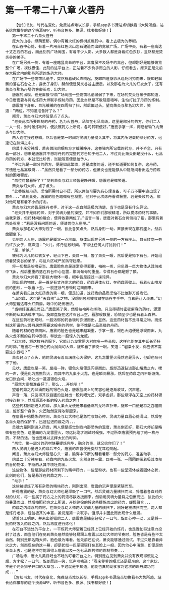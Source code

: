# 第一千零二十八章 火菩丹
        【告知书友，时代在变化，免费站点难以长存，手机app多书源站点切换看书大势所趋，站长给你推荐的这个换源APP，听书音色多、换源、找书都好使！】
       第一千零二十八章火菩丹
       庞大的山谷，绿荫葱郁，偶尔有着火红的枫树点缀其中，看上去极为的养眼。
       在山谷中心处，有着一片用赤红色火山岩石建造而出的宽敞广场，广场中央，有着一座高达十丈左右的石台，而此刻的广场周围，有着不少人影，大多数人都是身着红色衣衫，显然都是焚炎谷的弟子。
       在广场另外一侧，有着一座略显高耸的平台，高度虽不及场中的高台，但却刚好是能够俯览整个广场，视线极佳，此刻的这平台上，正站着不少负手而立的人影，仔细看去，原来正是先前在大殿之内的那些所谓的炼药大师。
       在广场中一些窃窃私语中，突然有着破风声响起，旋即四道身影从远处闪掠而来，旋即轻飘飘的落在石台之上，露出了身形，赫然便是焚炎谷谷主唐震，以及那名为火儿的红衣女子，还有萧炎与那名丹塔的客卿长老，幻大师。
       唐震的出现，也是直接令得广场周围一些窃窃私语减弱了下来，在场的焚炎谷弟子都知道，今日唐震要与两名炼药大师联手炼制丹药，因此自然是不敢随意喧哗，生怕打扰了丹药的炼制。
       唐震落下身形，目光缓缓的在四周扫了扫，然后偏过头，望向萧炎与那名幻大师，笑道：“两位，不知道准备好了么？”
       闻言，萧炎与幻大师皆是点了点头。
       “老夫此次所要炼制的丹药，名为火菩丹，品阶在七品高级，这里是部分的药方，你们二人一人一份，到时候炼制时，便按照药方上所说，各司其职便好。”唐震手掌一挥，两卷卷轴飞向萧炎与幻大师。
       两人连忙接过卷轴，然后皆是第一时间将灵魂力量侵入其中，将其内所记载的部分药方，迅速记在脑海之中。
       约莫十来分钟后，萧炎微闭的眼眸方才缓缓睁开，这卷轴内所记载的药方，并不齐全，只有着一部分，想来是唐震并不想将丹药的完整药方告知于他二人，不过对此萧炎倒是没什么，七品丹药的药方，本就无比珍贵，岂能随意便是给予人。
       “不过光是一部分的药方，便是如此繁琐，若是成套的话，还不知道要如何复杂，这丹药，不愧是七品高级啊...”虽然只是看了一部分的药方，但萧炎也是能够从中隐隐间看出这丹药炼制的困难程度。
       “两位可曾看好了？”见到萧炎与幻大师皆是睁开眼，唐震也是微笑道。
       萧炎与幻大师，点了点头。
       “此番炼制丹药，恐怕所需时日不短，所以两位可要先有心理准备，可千万不要中途出现了意外...”说到此处，唐震的脸色略微有些凝重，他对于此次炼丹看得极重，若是失败的话，那对他可是有着不小的打击。
       萧炎与幻大师皆是炼丹老手，对于这一点自然是极为清楚，当下也是没有什么异议。
       “老夫并不是炼药师，对于灵魂力量的操控，并不如你们那般精准，所以提炼药材的事情，由我来做，但药材间的融合，便得依靠两位了。”话音一落，唐震对着石台两侧指了指，那里有着两处石座：“若是没有问题的话，便请两位入座吧。”
       萧炎与那名幻大师对视了一眼，彼此含笑点头，然后身形一动，直接出现在那石座上，然后盘腿坐下。
       见到两人入座，唐震也是脚掌一点地面，身体出现在另外一侧的一方石座上，目光转向一旁的红衣女子，沉声道：“火儿，炼丹这段时间，不得让任何人打扰我们！”
       “是，爹爹。”
       被称为火儿的红衣女子，轻点下巴，美目一扫，瞥了萧炎一眼，然后便是掠下石台，开始组织着焚炎谷的弟子，将这片区域严加防守起来。
       将一切都是吩咐妥当，唐震脸色也是逐渐变得凝重，袖袍一挥，只见得一巨大物体从其纳戒中飞出，然后重重的落在石台中心位置，那沉甸甸的重量，令得石台都是颤了颤。
       萧炎与幻大师看了那巨大物体一眼，眼中皆是掠过一抹诧异。
       那出现的物体，是一尊足有丈许庞大的药鼎，药鼎通体火红，在药鼎圆壁上，有着火山喷发般的图纹，一眼看上去，一股狂暴气息顿时迎面而来。
       在萧炎看见这火红药鼎的第一眼，便是知道，这药鼎的品质恐怕不比他那万兽鼎低。
       “山熔鼎，这可是“天鼎榜”上之物，没想到居然被收藏在唐谷主手中，当真是让人羡慕。”幻大师望着这尊火红药鼎，眼中的艳羡极浓。
       “当初好运遇见而已。”唐震笑了笑，然后袖袍再次挥动，只见得顿时密密麻麻的药材，源源不断的从其纳戒中飞出，旋即盘旋在这片石台上空，看那般数量，恐怕至少也是有着上百种。
       在这些药材出现时，一股浓郁的药香顿时弥漫而出，显然，这些药材皆不是寻常之物，而炼制这所谓的火菩丹居然需要这般多的药材，倒不愧是七品高级的丹药。
       随着药材的召唤而出，唐震的脸色也是越来越凝重，手掌一握，银色火焰便是浮现而出，九条火龙不断的在其中游荡，释放出一股惊人的龙威。
       “幻大师，将这枚丹药服下，它能让九龙雷罡火对你多一些亲和，这样也能在其中延长坚持的时间。”唐震将一枚银色药丸抛向幻大师，旋即看了萧炎一眼，笑道：“岩枭小友，你应该不需要这东西吧？”
       萧炎轻点了点头，他的灵魂有着琉璃莲心火保护，这九龙雷罡火虽然也是异火，但却也奈何不了他。
       见状，唐震也是一笑，屈指一弹，银色火焰便是闪掠而出，旋即迅速钻进那山熔鼎之内，噗的一声，便是化为熊熊烈火，而其中的九条小火龙，也是瞬间暴涨，然后在药鼎之内不断游荡，龙口张合间，喷吐出一道道银色火焰。
       “既然大家都准备好了，那么...开始吧！”
       望着药鼎之内汹涌而起的银色火焰，唐震脸庞上的笑容也是逐渐收敛，沉声道。
       声音一落，只见得其双目猛的迸射出一股刺眼光芒，双手虚抓，那些悬浮在天空上的药材顿时接连掠下，然后源源不断的投入药鼎之内！
       这些药材刚刚进入药鼎，那九条火龙便是带着低沉的龙吟声扑来，旋即一口便是将之吞噬而进，旋即整个身体，火芒陡然变得浓郁起来。
       在唐震开始提炼药材间，萧炎与幻大师也是急忙收敛心神，灵魂力量自眉心处涌出，然后在各自火焰的保护下，迅速钻进药鼎之内...
       灵魂力量刚刚进入药鼎，两人便是感觉到鼎内那恐怖的温度，萧炎倒还好，那幻大师却是略微有些变色，这里面的九龙雷罡火，可远比刚才测试时候强，不过所幸唐震预先给了他一枚丹药，不然的话，他也是难以支撑太长的时间。
       “两位，第一部分的药材快要提炼完毕，融合的事，就交给你们了！”
       两人灵魂力量进入药鼎后不久，唐震的声音便是突然在耳边响起。
       闻言，萧炎与幻大师皆是心头一紧，脑海中不断的翻看着那一部分的药方，准备动手...
       约莫二十分钟左右，药鼎内的九条火龙，突然身体一震，巨嘴一张，一团团的带着极其浓郁药香的物体，不断的从其中喷吐而出。
       这些物体，皆是那些药材所剩下的精华药力，一些呈粉状，也有一些呈液体或者固体之状，此刻的它们，皆是悬浮在药鼎之内...
       “动手！”
       这些被提炼了所有杂质的精纯药力，刚刚出现，唐震的沉声便是紧随而至。
       听得唐震的话，萧炎与幻大师也是深吸了一口气，然后灵魂力量横扫而出，凭借着各自对药材的认知，将一些属于药方之上的药液尽数收拢而来，然后用灵魂力量将之包裹而进，彼此的火焰暴涌而出，然后按照药方之上所说，开始徐徐的将这些提炼而出的药力，缓慢融合...
       药鼎之内漂浮的药材，在萧炎与幻大师两人灵魂力量的横扫下，刚好是被清扫而空，两人都是炼丹老手，经验极其的丰富，虽说是第一次联手，但却并未因此而出现什么纰漏。
       望着分工明确，并未出差错的二人，唐震也是抽空轻松了一口气，旋即心神一动，又是将一批药材吸入药鼎之内，然后再度进行炼化！
       在石台不远处的平台上，一干炼药大师望着已经其上已经开始的炼丹，也是连忙将注意力投射了过去，而当他们在见到萧炎居然能够轻易跟上唐震以及幻大师的节奏时，脸色皆是有些不太自然，特别是那名陌大师，脸色最为难看，他先前还在说，萧炎能够通过测试，不过只是靠着异火之力，然而现在的这一幕，却是犹如一巴掌狠狠打在其脸上一般，因为他心中清楚，即便是他亲自上去，也是绝不可能跟得上唐震以及一名七品炼药师的炼制节奏...
       广场边缘，唐火儿美目眨也不眨的盯着石台之上，特别是在见到萧炎并没有表现得慌乱之后，方才松了一口气，旋即展颜一笑，低声喃喃道：“看来爹爹的眼光还是挺准的，这个家伙，不是个光会狮子开口的大草包...不过就是不知道，他能否真的助爹爹将这次的炼丹成功完成...”
       【告知书友，时代在变化，免费站点难以长存，手机app多书源站点切换看书大势所趋，站长给你推荐的这个换源APP，听书音色多、换源、找书都好使！】